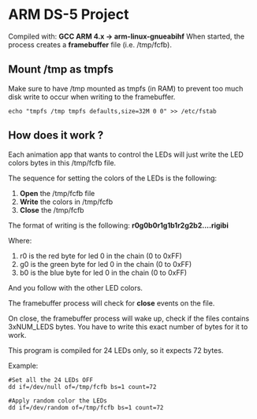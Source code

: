 # ARM DS-5 Project
Compiled with:
**GCC ARM 4.x -> arm-linux-gnueabihf**
When started, the process creates a **framebuffer** file (i.e. /tmp/fcfb).

## Mount /tmp as tmpfs
Make sure to have /tmp mounted as tmpfs (in RAM) to prevent too much disk write to occur when writing to the framebuffer.
```
echo "tmpfs /tmp tmpfs defaults,size=32M 0 0" >> /etc/fstab
```

## How does it work ?
Each animation app that wants to control the LEDs will just write the LED colors bytes in this /tmp/fcfb file.

The sequence for setting the colors of the LEDs is the following:
1. **Open** the /tmp/fcfb file
2. **Write** the colors in /tmp/fcfb
3. **Close** the /tmp/fcfb

The format of writing is the following:
**r0g0b0r1g1b1r2g2b2....rigibi**

Where:
1. r0 is the red byte for led 0 in the chain (0 to 0xFF)
1. g0 is the green byte for led 0 in the chain (0 to 0xFF)
1. b0 is the blue byte for led 0 in the chain (0 to 0xFF)

And you follow with the other LED colors.

The framebuffer process will check for **close** events on the file.

On close, the framebuffer process will wake up, check if the files contains 3xNUM_LEDS bytes. 
You have to write this exact number of bytes for it to work.

This program is compiled for 24 LEDs only, so it expects 72 bytes.

Example:
```
#Set all the 24 LEDs OFF
dd if=/dev/null of=/tmp/fcfb bs=1 count=72

#Apply random color the LEDs
dd if=/dev/random of=/tmp/fcfb bs=1 count=72
```



